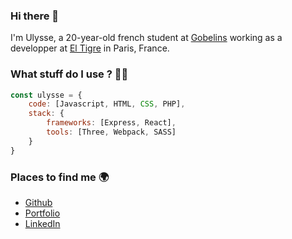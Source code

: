 ### Hi there 👋

I'm Ulysse, a 20-year-old french student at [Gobelins](https://www.gobelins.fr/) working as a developper at [El Tigre](https://el-tigre.net/) in Paris, France.

### What stuff do I use ? 👨‍💻

```js
const ulysse = {
    code: [Javascript, HTML, CSS, PHP],
    stack: {
        frameworks: [Express, React],
        tools: [Three, Webpack, SASS]
    }
}
```

### Places to find me 🌍

- [Github](https://github.com/ulysseee)
- [Portfolio](https://ulyssegravier.fr)
- [LinkedIn](https://www.linkedin.com/in/ulysse-gravier/)

